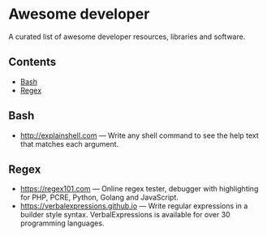 # Awesome developer 

A curated list of awesome developer resources, libraries and software.

## Contents

- [Bash](#bash)
- [Regex](#regex)


## Bash

- http://explainshell.com — Write any shell command to see the help text that matches each argument.

## Regex

- https://regex101.com — Online regex tester, debugger with highlighting for PHP, PCRE, Python, Golang and JavaScript.
- https://verbalexpressions.github.io — Write regular expressions in a builder style syntax. VerbalExpressions is available for over 30 programming languages.
